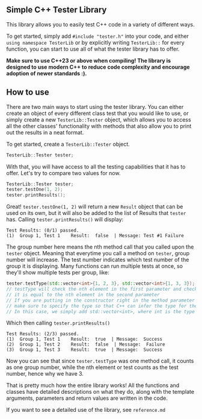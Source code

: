 ## Simple C++ Tester Library
This library allows you to easily test C++ code in a variety of different ways. 

To get started, simply add `#include "tester.h"` into your code, and either `using namespace TesterLib` or by explicitly
writing `TesterLib::` for every function, you can start to use all of what the tester library has to offer. 

**Make sure to use C++23 or above when compiling!
The library is designed to use modern C++ to reduce code 
complexity and encourage adoption of newer standards :).**

## How to use
There are two main ways to start using the tester library. You can either create an object of every different class test
that you would like to use, or simply create a new `TesterLib::Tester` object, which allows you to access all the 
other classes' functionality with methods that also allow you to print out the results in a neat format. 

To get started, create a `TesterLib::Tester` object.
```c++
TesterLib::Tester tester;
```
With that, you will have access to all the testing capabilities that it has to offer. Let's try to compare two values for now.
```c++
TesterLib::Tester tester;
tester.testOne(1, 2); 
tester.printResults();
```
Great! `tester.testOne(1, 2)` will return a new `Result` object that can be used on its own, but it will also be added
to the list of Results that `tester` has. Calling `tester.printResults()` will display:
```shell
Test Results: (0/1) passed.                                       
(1)  Group 1, Test 1    Result:  false  | Message: Test #1 Failure
```
The group number here means the nth method call that you called upon the `tester` object. Meaning that everytime you
call a method on `tester`, group number will increase. The test number indicates which test number of the group it is 
displaying. Many functions can run multiple tests at once, so they'll show multiple tests per group, like:
```c++
tester.testType(std::vector<int>{1, 2, 3}, std::vector<int>{1, 3, 3});
// testType will check the nth element in the first parameter and check if
// it is equal to the nth element in the second parameter
// If you are putting in the constructor right in the method parameter
// make sure to specify the type so that C++ can infer the type for the template.
// In this case, we simply add std::vector<int>, where int is the type we want to test.
```
Which then calling `tester.printResults()`
```shell
Test Results: (2/3) passed.                                  
(1)  Group 1, Test 1    Result:  true  | Message:  Success   
(2)  Group 1, Test 2    Result:  false  | Message:  Failure  
(3)  Group 1, Test 3    Result:  true  | Message:  Success  
```
Now you can see that since `tester.testType` was one method call, it counts as one group number, while the nth element
or test counts as the test number, hence why we have 3.

That is pretty much how the entire library works!
All the functions and classes have detailed descriptions on what they do, along with the template arguments,
parameters and return values are written in the code.

If you want to see a detailed use of the library, see `reference.md`